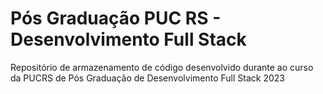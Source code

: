 # Pós Graduação PUC RS - Desenvolvimento Full Stack
Repositório de armazenamento de código desenvolvido durante ao curso da PUCRS de Pós Graduação de Desenvolvimento Full Stack 2023

